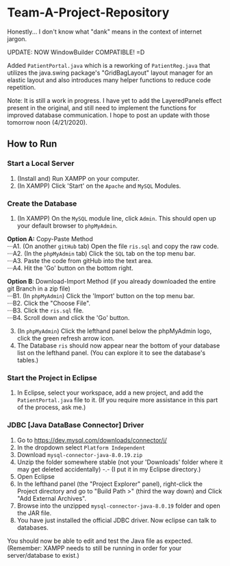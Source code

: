 # Team-A-Project-Repository
Honestly... I don't know what "dank" means in the context of internet jargon.

UPDATE: NOW WindowBuilder COMPATIBLE! =D 

Added `PatientPortal.java` which is a reworking of `PatientReg.java` that utilizes the java.swing package's "GridBagLayout" layout manager for an elastic layout and also introduces many helper functions to reduce code repetition.

Note: It is still a work in progress. I have yet to add the LayeredPanels effect present in the original, and still need to implement the functions for improved database communication. I hope to post an update with those tomorrow noon (4/21/2020).

## How to Run

### Start a Local Server
1. (Install and) Run XAMPP on your computer.
2. (In XAMPP) Click 'Start' on the `Apache` and `MySQL` Modules.

### Create the Database
1. (In XAMPP) On the `MySQL` module line, click `Admin`. This should open up your default browser to `phpMyAdmin`.

**Option A:** Copy-Paste Method  
⋅⋅⋅A1. (On another `gitHub` tab) Open the file `ris.sql` and copy the raw code.  
⋅⋅⋅A2. (In the `phpMyAdmin` tab) Click the `SQL` tab on the top menu bar.  
⋅⋅⋅A3. Paste the code from gitHub into the text area.  
⋅⋅⋅A4. Hit the 'Go' button on the bottom right.

**Option B**: Download-Import Method (if you already downloaded the entire git Branch in a zip file)  
⋅⋅⋅B1. (In `phpMyAdmin`) Click the 'Import' button on the top menu bar.  
⋅⋅⋅B2. Click the "Choose File".  
⋅⋅⋅B3. Click the `ris.sql` file.  
⋅⋅⋅B4. Scroll down and click the 'Go' button.

3. (In `phpMyAdmin`) Click the lefthand panel below the phpMyAdmin logo, click the green refresh arrow icon.
4. The Database `ris` should now appear near the bottom of your database list on the lefthand panel.
(You can explore it to see the database's tables.)

### Start the Project in Eclipse
1. In Eclipse, select your workspace, add a new project, and add the `PatientPortal.java` file to it.
(If you require more assistance in this part of the process, ask me.)

### JDBC [Java DataBase Connector] Driver
1. Go to https://dev.mysql.com/downloads/connector/j/
2. In the dropdown select `Platform Independent`
3. Download `mysql-connector-java-8.0.19.zip`
4. Unzip the folder somewhere stable (not your 'Downloads' folder where it may get deleted accidentally) -.-
(I put it in my Eclipse directory.)
5. Open Eclipse
6. In the lefthand panel (the "Project Explorer" panel), right-click the Project directory and go to "Build Path >" (third the way down) and Click "Add External Archives".
7. Browse into the unzipped `mysql-connector-java-8.0.19` folder and open the JAR file. 
8. You have just installed the official JDBC driver. Now eclipse can talk to databases.

You should now be able to edit and test the Java file as expected. 
(Remember: XAMPP needs to still be running in order for your server/database to exist.)
